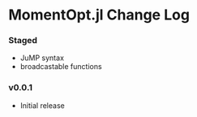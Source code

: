 MomentOpt.jl Change Log
=======================

### Staged
- JuMP syntax
- broadcastable functions 

### v0.0.1
- Initial release

